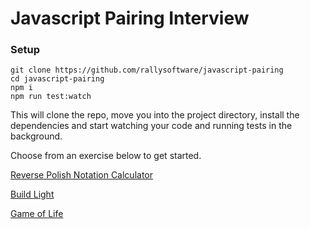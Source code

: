 # Javascript Pairing Interview

### Setup

```
git clone https://github.com/rallysoftware/javascript-pairing
cd javascript-pairing
npm i
npm run test:watch
```

This will clone the repo, move you into the project directory, install the dependencies and start watching your code and running tests in the background.

Choose from an exercise below to get started.

[Reverse Polish Notation Calculator](./src/reverse_polish_notation)

[Build Light](./src/build_light)

[Game of Life](./src/game_of_life)
